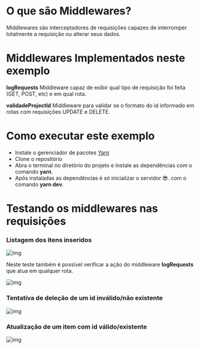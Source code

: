 # O que são Middlewares?
Middlewares são interceptadores de requisições capazes de interromper totalmente a requisição ou alterar seus dados.

# Middlewares Implementados neste exemplo

**logRequests**
Middleware capaz de exibir qual tipo de requisição foi feita (GET, POST, etc) e em qual rota.

**validadeProjectId**
Middleware para validar se o formato do id informado em rotas com requisições UPDATE e DELETE. 

# Como executar este exemplo
- Instale o gerenciador de pacotes [Yarn](https://classic.yarnpkg.com/en/docs/install/#windows-stable)
- Clone o repositório
- Abra o terminal no diretório do projeto e instale as dependências com o comando **yarn**.
- Após instaladas as dependências é só inicializar o servidor 😎. com o comando **yarn dev**.

# Testando os middlewares nas requisições


### Listagem dos itens inseridos
![img](https://github.com/AlekOliveira/Middlewares/blob/main/imgs/listar.jpg)

Neste teste também é possível verificar a ação do middleware **logRequests**
que atua em qualquer rota.

![img](https://github.com/AlekOliveira/Middlewares/blob/main/imgs/middleware.jpg)


### Tentativa de deleção de um id inválido/não existente
![img](https://github.com/AlekOliveira/Middlewares/blob/main/imgs/deletar.jpg)


### Atualização de um item com id válido/existente
![img](https://github.com/AlekOliveira/Middlewares/blob/main/imgs/update.jpg)
